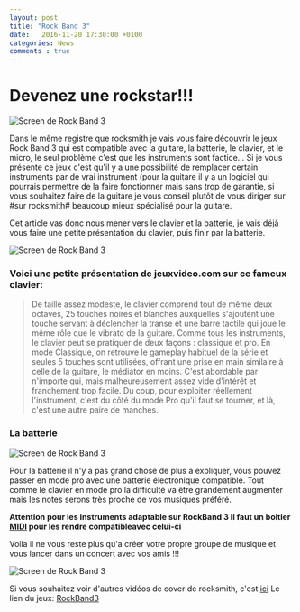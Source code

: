 ```yaml
---
layout: post
title: "Rock Band 3"
date:   2016-11-20 17:30:00 +0100
categories: News
comments : true
---
```

# Devenez une rockstar!!!

![Screen de Rock Band 3](/images/rockband3.png)

Dans le même registre que rocksmith je vais vous faire découvrir le jeux Rock Band 3 qui est compatible avec la guitare,
la batterie, le clavier, et le micro, le seul problème c'est que les instruments sont factice...
Si je vous présente ce jeux c'est qu'il y a une possibilité de remplacer certain instruments par de vrai instrument 
(pour la guitare il y a un logiciel qui pourrais permettre de la faire fonctionner mais sans trop de garantie,
si vous souhaitez faire de la guitare je vous conseil plutôt de vous diriger sur  #sur rocksmith# beaucoup mieux spécialisé pour la guitare.

Cet article vas donc nous mener vers le clavier et la batterie, je vais déjà vous faire une petite présentation du clavier, puis finir par la batterie.

![Screen de Rock Band 3](/images/clavier.jpg)

### Voici une petite présentation de jeuxvideo.com sur ce fameux clavier:

>De taille assez modeste, le clavier comprend tout de même deux octaves, 25 touches noires et blanches auxquelles s'ajoutent une touche servant à déclencher la transe
>et une barre tactile qui joue le même rôle que le vibrato de la guitare. Comme tous les instruments, le clavier peut se pratiquer de deux façons : classique et pro.
>En mode Classique, on retrouve le gameplay habituel de la série et seules 5 touches sont utilisées, offrant une prise en main similaire à celle de la guitare,
>le médiator en moins. C'est abordable par n'importe qui, mais malheureusement assez vide d'intérêt et franchement trop facile.
>Du coup, pour exploiter réellement l'instrument, c'est du côté du mode Pro qu'il faut se tourner, et là, c'est une autre paire de manches.


### La batterie 

![Screen de Rock Band 3](/images/batterie.jpg)

Pour la batterie il n'y a pas grand chose de plus a expliquer, vous pouvez passer en mode pro avec une batterie électronique compatible.
Tout comme le clavier en mode pro la difficulté va être grandement augmenter mais les notes serons très proche de vos musiques préféré.


**Attention pour les instruments adaptable sur RockBand 3 il faut un boitier [MIDI](https://www.amazon.fr/Rock-band-Midi-pro-adaptateur-pour/dp/B0042B3EOM) pour les rendre compatibleavec celui-ci**

  
Voila il ne vous reste plus qu'a créer votre propre groupe de musique et vous lancer dans un concert avec vos amis !!!

![Screen de Rock Band 3](/images/rb.jpg)


Si vous souhaitez voir d'autres vidéos de cover de rocksmith, c'est [ici](/playlist/index.html)
Le lien du jeux: [RockBand3](https://www.amazon.fr/Electronic-Arts-Rock-Band-3/dp/B003SX14TM/ref=sr_1_1?s=videogames&ie=UTF8&qid=1479667506&sr=1-1&keywords=rock+band+3)